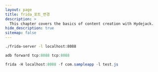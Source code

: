 ```yaml
---
layout: page
title: frida_포트_변경
description: >
  This chapter covers the basics of content creation with Hydejack.
hide_description: true
sitemap: false
---
```


```bash title="adb shell"
./frida-server -l localhost:8088
```

```powershell title="local 포트포워딩"
adb forward tcp:8088 tcp:8088
```

```powershell title="frida script 실행"
frida -H localhost:8088 -f com.sampleapp -l test.js
```
